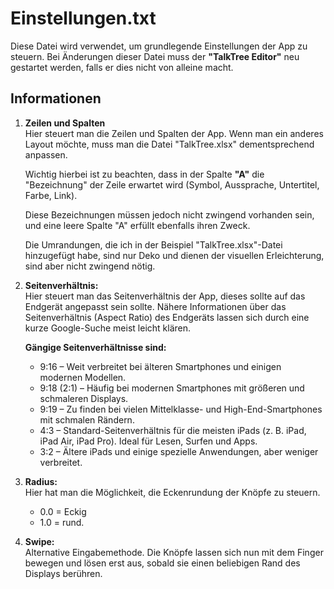 # Einstellungen.txt

Diese Datei wird verwendet, um grundlegende Einstellungen der App zu steuern. Bei Änderungen dieser Datei muss der **"TalkTree Editor"** neu gestartet werden, falls er dies nicht von alleine macht.

## Informationen

1. **Zeilen und Spalten**  
   Hier steuert man die Zeilen und Spalten der App. Wenn man ein anderes Layout möchte, muss man die Datei "TalkTree.xlsx" dementsprechend anpassen.

   Wichtig hierbei ist zu beachten, dass in der Spalte **"A"** die "Bezeichnung" der Zeile erwartet wird (Symbol, Aussprache, Untertitel, Farbe, Link).

   Diese Bezeichnungen müssen jedoch nicht zwingend vorhanden sein, und eine leere Spalte "A" erfüllt ebenfalls ihren Zweck.

   Die Umrandungen, die ich in der Beispiel "TalkTree.xlsx"-Datei hinzugefügt habe, sind nur Deko und dienen der visuellen Erleichterung, sind aber nicht zwingend nötig.

2. **Seitenverhältnis:**  
   Hier steuert man das Seitenverhältnis der App, dieses sollte auf das Endgerät angepasst sein sollte. Nähere Informationen über das Seitenverhältnis (Aspect Ratio) des Endgeräts lassen sich durch eine kurze Google-Suche meist leicht klären.

   **Gängige Seitenverhältnisse sind:**

   - 9:16 – Weit verbreitet bei älteren Smartphones und einigen modernen Modellen.
   - 9:18 (2:1) – Häufig bei modernen Smartphones mit größeren und schmaleren Displays.
   - 9:19 – Zu finden bei vielen Mittelklasse- und High-End-Smartphones mit schmalen Rändern.
   - 4:3 – Standard-Seitenverhältnis für die meisten iPads (z. B. iPad, iPad Air, iPad Pro). Ideal für Lesen, Surfen und Apps.
   - 3:2 – Ältere iPads und einige spezielle Anwendungen, aber weniger verbreitet.

3. **Radius:**  
   Hier hat man die Möglichkeit, die Eckenrundung der Knöpfe zu steuern.

   - 0.0 = Eckig
   - 1.0 = rund.

4. **Swipe:**  
   Alternative Eingabemethode. Die Knöpfe lassen sich nun mit dem Finger bewegen und lösen erst aus, sobald sie einen beliebigen Rand des Displays berühren.
